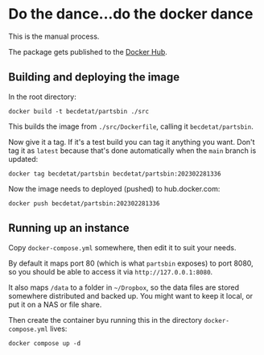 # Do the dance...do the docker dance

This is the manual process.

The package gets published to the [Docker Hub](https://hub.docker.com/repository/docker/becdetat/partsbin/general).

## Building and deploying the image
In the root directory:

```
docker build -t becdetat/partsbin ./src
```

This builds the image from `./src/Dockerfile`, calling it `becdetat/partsbin`.

Now give it a tag. If it's a test build you can tag it anything you want. Don't tag it as `latest` because that's done automatically when the `main` branch is updated:

```
docker tag becdetat/partsbin becdetat/partsbin:202302281336
```

Now the image needs to deployed (pushed) to hub.docker.com:

```
docker push becdetat/partsbin:202302281336
```

## Running up an instance
Copy `docker-compose.yml` somewhere, then edit it to suit your needs.

By default it maps port 80 (which is what `partsbin` exposes) to port 8080, so you should be able to access it via `http://127.0.0.1:8080`.

It also maps `/data` to a folder in `~/Dropbox`, so the data files are stored somewhere distributed and backed up. You might want to keep it local, or put it on a NAS or file share.

Then create the container byu running this in the directory `docker-compose.yml` lives:

```
docker compose up -d
```




